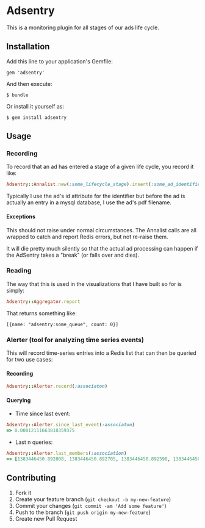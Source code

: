# Adsentry

This is a monitoring plugin for all stages of our ads life cycle.

## Installation

Add this line to your application's Gemfile:

    gem 'adsentry'

And then execute:

    $ bundle

Or install it yourself as:

    $ gem install adsentry

## Usage

### Recording

To record that an ad has entered a stage of a given life cycle, you record it like:

```ruby
Adsentry::Annalist.new(:some_lifecycle_stage).insert(:some_ad_identifier)
```

Typically I use the ad's id attribute for the identifier but before the ad is actually an entry in a mysql database, I use the ad's pdf filename.

#### Exceptions

This should not raise under normal circumstances.  The Annalist calls are all wrapped to catch and report Redis errors, but not re-raise them.

It will die pretty much silently so that the actual ad processing can happen if the AdSentry takes a "break" (or falls over and dies).

### Reading

The way that this is used in the visualizations that I have built so for is simply:

```ruby
Adsentry::Aggregator.report
```

That returns something like:

```
[{name: "adsentry:some_queue", count: 0}]
```

### Alerter (tool for analyzing time series events)

This will record time-series entries into a Redis list that can then be queried for two use cases:

#### Recording

```ruby
Adsentry::Alerter.record(:associaton)
```

#### Querying

* Time since last event:

```ruby
Adsentry::Alerter.since_last_event(:associaton)
=> 0.00012111663818359375
```


* Last n queries:

```ruby
Adsentry::Alerter.last_members(:association)
=> [1383446450.892808, 1383446450.892705, 1383446450.892598, 1383446450.892475]
```

## Contributing

1. Fork it
2. Create your feature branch (`git checkout -b my-new-feature`)
3. Commit your changes (`git commit -am 'Add some feature'`)
4. Push to the branch (`git push origin my-new-feature`)
5. Create new Pull Request
